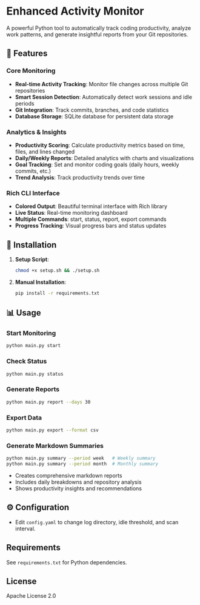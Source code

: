 # Enhanced Activity Monitor

A powerful Python tool to automatically track coding productivity, analyze work patterns, and generate insightful reports from your Git repositories.

## 🌟 Features

### Core Monitoring

- **Real-time Activity Tracking**: Monitor file changes across multiple Git repositories
- **Smart Session Detection**: Automatically detect work sessions and idle periods
- **Git Integration**: Track commits, branches, and code statistics
- **Database Storage**: SQLite database for persistent data storage

### Analytics & Insights

- **Productivity Scoring**: Calculate productivity metrics based on time, files, and lines changed
- **Daily/Weekly Reports**: Detailed analytics with charts and visualizations
- **Goal Tracking**: Set and monitor coding goals (daily hours, weekly commits, etc.)
- **Trend Analysis**: Track productivity trends over time

### Rich CLI Interface

- **Colored Output**: Beautiful terminal interface with Rich library
- **Live Status**: Real-time monitoring dashboard
- **Multiple Commands**: start, status, report, export commands
- **Progress Tracking**: Visual progress bars and status updates

## 🚀 Installation

1. **Setup Script**:

   ```bash
   chmod +x setup.sh && ./setup.sh
   ```

2. **Manual Installation**:
   ```bash
   pip install -r requirements.txt
   ```

## 📊 Usage

### Start Monitoring

```bash
python main.py start
```

### Check Status

```bash
python main.py status
```

### Generate Reports

```bash
python main.py report --days 30
```

### Export Data

```bash
python main.py export --format csv
```

### Generate Markdown Summaries

```bash
python main.py summary --period week   # Weekly summary
python main.py summary --period month  # Monthly summary
```

- Creates comprehensive markdown reports
- Includes daily breakdowns and repository analysis
- Shows productivity insights and recommendations

## ⚙️ Configuration

- Edit `config.yaml` to change log directory, idle threshold, and scan interval.

## Requirements

See `requirements.txt` for Python dependencies.

## License

Apache License 2.0 
